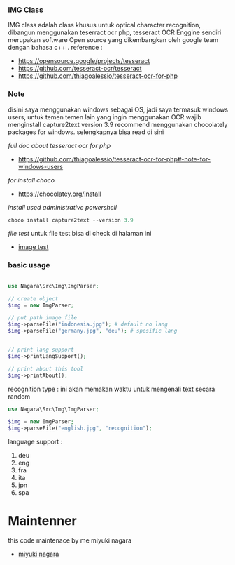 ### IMG Class

IMG class adalah class khusus untuk optical character recognition, dibangun menggunakan teserract ocr php, tesseract OCR Enggine sendiri merupakan software Open source yang dikembangkan oleh google team dengan bahasa c++ .
reference :

- https://opensource.google/projects/tesseract
- https://github.com/tesseract-ocr/tesseract
- https://github.com/thiagoalessio/tesseract-ocr-for-php

### Note

disini saya menggunakan windows sebagai OS, jadi saya termasuk windows users, untuk temen temen lain yang ingin menggunakan OCR wajib menginstall capture2text version 3.9 recommend menggunakan chocolately packages for windows. selengkapnya bisa read di sini

_full doc about tesseract ocr for php_

- https://github.com/thiagoalessio/tesseract-ocr-for-php#-note-for-windows-users

_for install choco_

- https://chocolatey.org/install

_install used administrative powershell_

```powershell
choco install capture2text --version 3.9
```

_file test_
untuk file test bisa di check di halaman ini

- [image test](https://github.com/naagaraa/metode-skriphit/tree/main/src/example/image)

### basic usage

```php

use Nagara\Src\Img\ImgParser;

// create object
$img = new ImgParser;

// put path image file
$img->parseFile("indonesia.jpg"); # default no lang
$img->parseFile("germany.jpg", "deu"); # spesific lang


// print lang support
$img->printLangSupport();

// print about this tool
$img->printAbout();

```

recognition type :
ini akan memakan waktu untuk mengenali text secara random

```php
use Nagara\Src\Img\ImgParser;

$img = new ImgParser;
$img->parseFile("english.jpg", "recognition");

```

language support :

1. deu
2. eng
3. fra
4. ita
5. jpn
6. spa

# Maintenner

this code maintenace by me miyuki nagara

- [miyuki nagara](https://github.com/naagaraa/)
